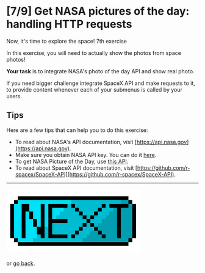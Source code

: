 # [7/9] Get NASA pictures of the day: handling HTTP requests

Now, it's time to explore the space! 7th exercise

In this exercise, you will need to actually show the photos from space photos!

**Your task** is to integrate NASA's photo of the day API and show real photo.

If you need bigger challenge integrate SpaceX API and make requests to it, to provide content whenever each of your submenus is called by your users.

## Tips

Here are a few tips that can help you to do this exercise:

- To read about NASA's API documentation, visit [https://api.nasa.gov](https://api.nasa.gov).
- Make sure you obtain NASA API key. You can do it [here](https://api.nasa.gov/index.html#apply-for-an-api-key).
- To get NASA Picture of the Day, use [this API](https://api.nasa.gov/api.html#apod).
- To read about SpaceX API documentation, visit [https://github.com/r-spacex/SpaceX-API](https://github.com/r-spacex/SpaceX-API).

------

[![Next](../assets/next.png)](./exercise-08.md)

or [go back](../exercise-06.md).

